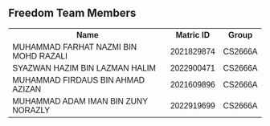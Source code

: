 <!DOCTYPE html>
<html>
<head>
<style>
table {
  font-family: arial, sans-serif;
  border-collapse: collapse;
  width: 100%;
}

td, th {
  border: 1px solid #dddddd;
  text-align: left;
  padding: 8px;
}

tr:nth-child(even) {
  background-color: #dddddd;
}
</style>
</head>
<body>

<h2>Freedom Team Members</h2>

<table>
  <tr>
    <th>Name</th>
    <th>Matric ID</th>
    <th>Group</th>
  </tr>
  <tr>
    <td>MUHAMMAD FARHAT NAZMI BIN MOHD RAZALI</td>
    <td>2021829874</td>
    <td>CS2666A</td>
  </tr>
  <tr>
    <td>SYAZWAN HAZIM BIN LAZMAN HALIM</td>
    <td>2022900471</td>
    <td>CS2666A</td>
  </tr>
  <tr>
    <td>MUHAMMAD FIRDAUS BIN AHMAD AZIZAN</td>
    <td>2021609896</td>
    <td>CS2666A</td>
  </tr>
  <tr>
    <td>MUHAMMAD ADAM IMAN BIN ZUNY NORAZLY</td>
    <td>2022919699</td>
    <td>CS2666A</td>
  </tr>

</table>

</body>
</html>

